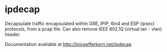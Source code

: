 ipdecap
=======

Decapsulate traffic encapsulated within GRE, IPIP, 6in4 and ESP (ipsec) protocols, from a pcap file.
Can also remove IEEE 802.1Q (virtual lan - vlan) header.

Documentation available at http://loicpefferkorn.net/ipdecap
